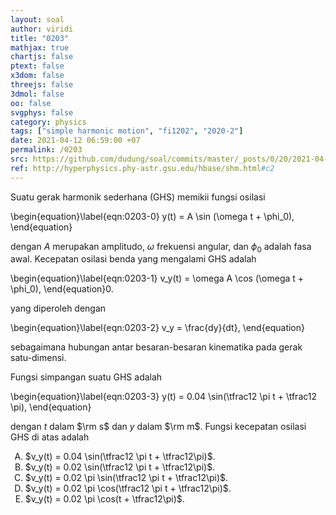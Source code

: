 ```yaml
---
layout: soal
author: viridi
title: "0203"
mathjax: true
chartjs: false
ptext: false
x3dom: false
threejs: false
3dmol: false
oo: false
svgphys: false
category: physics
tags: ["simple harmonic motion", "fi1202", "2020-2"]
date: 2021-04-12 06:59:00 +07
permalink: /0203
src: https://github.com/dudung/soal/commits/master/_posts/0/20/2021-04-12-simple-harmonic-motion-2.md
ref: http://hyperphysics.phy-astr.gsu.edu/hbase/shm.html#c2
---
```

Suatu gerak harmonik sederhana (GHS) memikii fungsi osilasi

\begin{equation}\label{eqn:0203-0}
y(t) = A \sin (\omega t + \phi_0),
\end{equation}

dengan $A$ merupakan amplitudo, $\omega$ frekuensi angular, dan $\phi_0$ adalah fasa awal. Kecepatan osilasi benda yang mengalami GHS adalah

\begin{equation}\label{eqn:0203-1}
v_y(t) = \omega A \cos (\omega t + \phi_0),
\end{equation}0.

yang diperoleh dengan

\begin{equation}\label{eqn:0203-2}
v_y = \frac{dy}{dt},
\end{equation}

sebagaimana hubungan antar besaran-besaran kinematika pada gerak satu-dimensi.

Fungsi simpangan suatu GHS adalah

\begin{equation}\label{eqn:0203-3}
y(t) = 0.04 \sin(\tfrac12 \pi t + \tfrac12 \pi),
\end{equation}

dengan $t$ dalam $\rm s$ dan $y$ dalam $\rm m$. Fungsi kecepatan osilasi GHS di atas adalah

<ol type="A">
<li>$v_y(t) = 0.04 \sin(\tfrac12 \pi t + \tfrac12\pi)$.
<li>$v_y(t) = 0.02 \sin(\tfrac12 \pi t + \tfrac12\pi)$.
<li>$v_y(t) = 0.02 \pi \sin(\tfrac12 \pi t + \tfrac12\pi)$.
<li>$v_y(t) = 0.02 \pi \cos(\tfrac12 \pi t + \tfrac12\pi)$.
<li>$v_y(t) = 0.02 \pi \cos(t + \tfrac12\pi)$.
